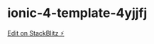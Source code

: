 # ionic-4-template-4yjjfj

[Edit on StackBlitz ⚡️](https://stackblitz.com/edit/ionic-4-template-4yjjfj)